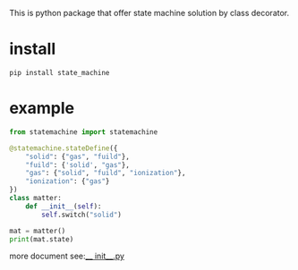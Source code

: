This is python package that offer state machine solution by class decorator.

# install

```shell
pip install state_machine
```

# example

```python
from statemachine import statemachine

@statemachine.stateDefine({
    "solid": {"gas", "fuild"},
    "fuild": {'solid', "gas"},
    "gas": {"solid", "fuild", "ionization"},
    "ionization": {"gas"}
})
class matter:
    def __init__(self):
        self.switch("solid")

mat = matter()
print(mat.state)
```

more document see:<a href="./src/statemachine/__init__.py">__ init__.py</a>